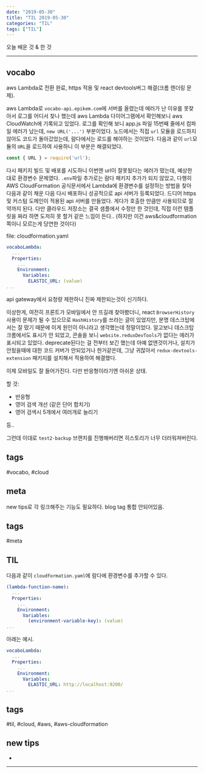 ```yaml
---
date: "2019-05-30"
title: "TIL 2019-05-30"
categories: "TIL"
tags: ["TIL"]
---
```


오늘 배운 것 & 한 것

----------

## vocabo

aws Lambda로 전환 완료, https 적용 및 react devtools버그 해결(크롬 렌더링 문제).

aws Lambda로 `vocabo-api.epikem.com`에 서버를 올렸는데 에러가 난 이유를 못찾아서 로그를 어디서 찾나 했는데 aws Lambda 다이어그램에서 확인해보니 aws CloudWatch에 기록되고 있었다. 로그를 확인해 보니 app.js 파일 15번째 줄에서 컴파일 에러가 났는데, `new URL('...')` 부분이었다. 노드에서는 직접 `url` 모듈을 로드하지 않아도 코드가 돌아갔었는데, 람다에서는 로드를 해야하는 것이었다. 다음과 같이 `url`모듈의 `URL`을 로드하여 사용하니 이 부분은 해결되었다.

```js
const { URL } = require('url');
```

다시 패키지 빌드 및 배포를 시도하니 이번엔 url이 잘못됬다는 에러가 떴는데, 예상한 대로 환경변수 문제였다. `.env`파일 추가로는 람다 패키지 추가가 되지 않았고, 다행히 AWS CloudFormation 공식문서에서 Lambda에 환경변수를 설정하는 방법을 찾아 다음과 같이 채운 다음 다시 배포하니 성공적으로 api 서버가 등록되었다. 드디어 https 및 커스텀 도메인이 적용된 api 서버를 만들었다. 게다가 호출한 만큼만 사용되므로 절약까지 된다. 다만 클라우드 저장소는 결국 샘플에서 수정만 한 것인데, 직접 이런 템플릿을 짜라 하면 도저히 못 할거 같은 느낌이 든다.. (하지만 이건 aws\&cloudformation 쪽이니 모르는게 당연한 것이다)

file: cloudformation.yaml

```yaml
vocaboLambda:
  ...
  Properties:
    ...
    Environment:
      Variables:
        ELASTIC_URL: (value)
...
```

api gateway에서 요청량 제한하니 진짜 제한되는것이 신기하다.

이상한게, 여전히 프론트가 모바일에서 안 뜨길래 찾아봤더니, react `BrowserHistory`사용이 문제가 될 수 있으므로 `HashHistory`를 쓰라는  글이 있었지만, 분명 데스크탑에서는 잘 떴기 때문에 이게 원인이 아니라고 생각했는데 정말이었다. 알고보니 데스크탑 크롬에서도 표시가 안 되었고, 콘솔을 보니 `website.reduxDevTools`가 없다는 에러가 표시되고 있었다. deprecate된다는 걸 전부터 보긴 했는데 아예 없앤것이거나, 설치가 안됬을때에 대한 코드 커버가 안되있거나 한거같은데, 그냥 귀찮아서 `redux-devtools-extension` 패키지를 설치해서 적용하여 해결했다.

이제 모바일도 잘 들어가진다. 다만 반응형이라기엔 아쉬운 상태.

할 것:

- 반응형
- 영어 검색 개선 (같은 단어 합치기)
- 영어 검색시 5개에서 여러개로 늘리기

등..

그런데 이대로 `test2-backup` 브랜치를 진행해버리면 히스토리가 너무 더러워져버린다.

## tags

\#vocabo, #cloud

## meta

new tips로 각 링크해주는 기능도 필요하다.
blog tag 통합 안되어있음.

## tags

\#meta

## TIL

다음과 같이 `cloudformation.yaml`에 람다에 환경변수를 추가할 수 있다.

```yaml
(lambda-function-name):
  ...
  Properties:
    ...
    Environment:
      Variables:
        (environment-variable-key): (value)
...
```

아래는 예시.

```yaml
vocaboLambda:
  ...
  Properties:
    ...
    Environment:
      Variables:
        ELASTIC_URL: http://localhost:9200/
...
```

## tags

\#til, #cloud, #aws, #aws-cloudformation

## new tips

-

<!---->



----------
